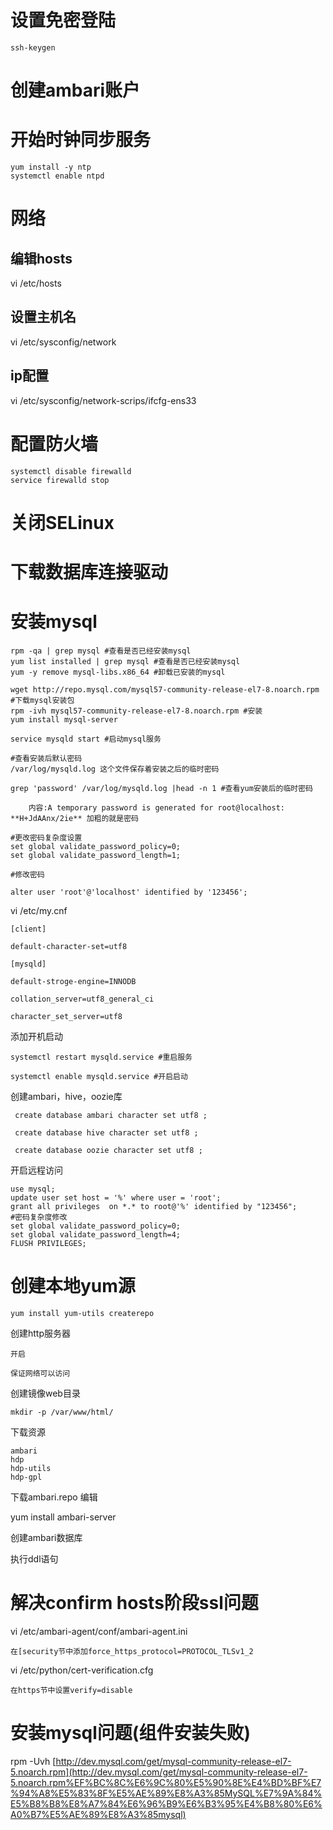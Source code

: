 # 设置免密登陆

```
ssh-keygen
```

# 创建ambari账户

# 开始时钟同步服务

```
yum install -y ntp
systemctl enable ntpd
```

# 网络

## 编辑hosts

vi /etc/hosts

## 设置主机名

vi /etc/sysconfig/network

## ip配置

vi /etc/sysconfig/network-scrips/ifcfg-ens33

# 配置防火墙

```
systemctl disable firewalld
service firewalld stop
```

# 关闭SELinux

# 下载数据库连接驱动

# 

# 安装mysql

```shell
rpm -qa | grep mysql #查看是否已经安装mysql	
yum list installed | grep mysql #查看是否已经安装mysql
yum -y remove mysql-libs.x86_64 #卸载已安装的mysql
```

```
wget http://repo.mysql.com/mysql57-community-release-el7-8.noarch.rpm #下载mysql安装包
rpm -ivh mysql57-community-release-el7-8.noarch.rpm #安装
yum install mysql-server
```

```shell
service mysqld start #启动mysql服务
```

```shell
#查看安装后默认密码
/var/log/mysqld.log 这个文件保存着安装之后的临时密码

grep 'password' /var/log/mysqld.log |head -n 1 #查看yum安装后的临时密码

	内容:A temporary password is generated for root@localhost: **H+JdAAnx/2ie** 加粗的就是密码
```

```shell
#更改密码复杂度设置
set global validate_password_policy=0;
set global validate_password_length=1;
```

```shell
#修改密码

alter user 'root'@'localhost' identified by '123456';   
```

vi /etc/my.cnf

```
[client]

default-character-set=utf8

[mysqld]

default-stroge-engine=INNODB

collation_server=utf8_general_ci

character_set_server=utf8
```

添加开机启动

```
systemctl restart mysqld.service #重启服务

systemctl enable mysqld.service #开启启动
```

创建ambari，hive，oozie库

```
 create database ambari character set utf8 ;  

 create database hive character set utf8 ; 

 create database oozie character set utf8 ;   
```

开启远程访问

```
use mysql;
update user set host = '%' where user = 'root';
grant all privileges  on *.* to root@'%' identified by "123456";
#密码复杂度修改
set global validate_password_policy=0;
set global validate_password_length=4;
FLUSH PRIVILEGES;
```



# 创建本地yum源

```
yum install yum-utils createrepo
```

创建http服务器

	开启

	保证网络可以访问

创建镜像web目录

```
mkdir -p /var/www/html/
```

下载资源

```
ambari
hdp
hdp-utils
hdp-gpl
```

下载ambari.repo 编辑







yum install ambari-server

创建ambari数据库

执行ddl语句

# 解决confirm hosts阶段ssl问题

vi /etc/ambari-agent/conf/ambari-agent.ini

	在[security节中添加force_https_protocol=PROTOCOL_TLSv1_2

vi /etc/python/cert-verification.cfg 

	在https节中设置verify=disable

# 安装mysql问题(组件安装失败)

rpm -Uvh [http://dev.mysql.com/get/mysql-community-release-el7-5.noarch.rpm](http://dev.mysql.com/get/mysql-community-release-el7-5.noarch.rpm%EF%BC%8C%E6%9C%80%E5%90%8E%E4%BD%BF%E7%94%A8%E5%83%8F%E5%AE%89%E8%A3%85MySQL%E7%9A%84%E5%B8%B8%E8%A7%84%E6%96%B9%E6%B3%95%E4%B8%80%E6%A0%B7%E5%AE%89%E8%A3%85mysql)
